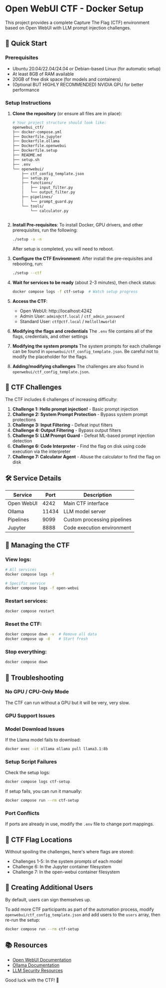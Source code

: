 # Open WebUI CTF - Docker Setup

This project provides a complete Capture The Flag (CTF) environment based on Open WebUI with LLM prompt injection challenges.

## 🚀 Quick Start

### Prerequisites
- Ubuntu 20.04/22.04/24.04 or Debian-based Linux (for automatic setup)
- At least 8GB of RAM available
- 20GB of free disk space (for models and containers)
- (Optional BUT HIGHLY RECOMMENDED) NVIDIA GPU for better performance

### Setup Instructions

1. **Clone the repository** (or ensure all files are in place):
   ```bash
   # Your project structure should look like:
   openwebui_ctf/
   ├── docker-compose.yml
   ├── Dockerfile.jupyter
   ├── Dockerfile.ollama
   ├── Dockerfile.openwebui
   ├── Dockerfile.setup
   ├── README.md
   ├── setup.sh
   ├── .env
   └── openwebui/
       ├── ctf_config_template.json
       ├── setup.py
       ├── functions/
       │   ├── input_filter.py
       │   └── output_filter.py
       ├── pipelines/
       │   └── prompt_guard.py
       └── tools/
           └── calculator.py
           

   ```

2. **Install Pre-requisites**:
   To install Docker, GPU drivers, and other prerequisites, run the following:
   ```bash
   ./setup -a -n
   ```
   After setup is completed, you will need to reboot.

3. **Configure the CTF Environment**:
   After install the pre-requisites and rebooting, run:
   ```bash
   ./setup --ctf
   ```

4. **Wait for services to be ready** (about 2-3 minutes), then check status:
   ```bash
   docker compose logs -f ctf-setup  # Watch setup progress
   ```

5. **Access the CTF**:
   - Open WebUI: http://localhost:4242
   - Admin User: `admin@ctf.local` / `ctf_admin_password`
   - Standard User: `ctf@ctf.local` / `Hellollmworld!`

6. **Modifying the flags and credentials**
   The `.env` file contains all of the flags, credentials, and other settings

7. **Modifying the system prompts**
   The system prompts for each challenge can be found in `openwebui/ctf_config_template.json`.
   Be careful not to modify the placeholder for the flags.

8. **Adding/modifying challenges**
   The challenges are also found in `openwebui/ctf_config_template.json`.


## 🎯 CTF Challenges

The CTF includes 6 challenges of increasing difficulty:

1. **Challenge 1: Hello prompt injection!** - Basic prompt injection
2. **Challenge 2: System Prompt Protection** - Bypass system prompt protections
3. **Challenge 3: Input Filtering** - Defeat input filters
4. **Challenge 4: Output Filtering** - Bypass output filters
5. **Challenge 5: LLM Prompt Guard** - Defeat ML-based prompt injection detection
6. **Challenge 6: Code Interpreter** - Find the flag on disk using code execution via the interpreter
6. **Challenge 7: Calculator Agent** - Abuse the calculator to find the flag on disk

## 🛠️ Service Details

| Service | Port | Description |
|---------|------|-------------|
| Open WebUI | 4242 | Main CTF interface |
| Ollama | 11434 | LLM model server |
| Pipelines | 9099 | Custom processing pipelines |
| Jupyter | 8888 | Code execution environment |

## 📝 Managing the CTF

### View logs:
```bash
# All services
docker compose logs -f

# Specific service
docker compose logs -f open-webui
```

### Restart services:
```bash
docker compose restart
```

### Reset the CTF:
```bash
docker compose down -v  # Remove all data
docker compose up -d    # Start fresh
```

### Stop everything:
```bash
docker compose down
```

## 🔧 Troubleshooting

### No GPU / CPU-Only Mode
The CTF can run without a GPU but it will be very, very slow.

### GPU Support Issues

### Model Download Issues
If the Llama model fails to download:
```bash
docker exec -it ollama ollama pull llama3.1:8b
```

### Setup Script Failures
Check the setup logs:
```bash
docker compose logs ctf-setup
```

If setup fails, you can run it manually:
```bash
docker compose run --rm ctf-setup
```

### Port Conflicts
If ports are already in use, modify the `.env` file to change port mappings.

## 🏁 CTF Flag Locations

Without spoiling the challenges, here's where flags are stored:
- Challenges 1-5: In the system prompts of each model
- Challenge 6: In the Jupyter container filesystem
- Challenge 7: In the open-webui container filesystem

## 👥 Creating Additional Users
By default, users can sign themselves up.

To add more CTF participants as part of the automation process, modify `openwebui/ctf_config_template.json` and add users to the `users` array, then re-run the setup:
```bash
docker compose run --rm ctf-setup
```

## 📚 Resources

- [Open WebUI Documentation](https://github.com/open-webui/open-webui)
- [Ollama Documentation](https://ollama.ai/)
- [LLM Security Resources](https://github.com/llm-security)

Good luck with the CTF! 🚩
